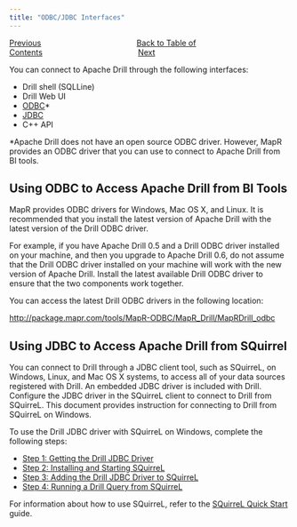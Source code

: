 ```yaml
---
title: "ODBC/JDBC Interfaces"
---
```

[Previous](/docs/mapr-db-format/)<code>&nbsp;&nbsp;&nbsp;&nbsp;&nbsp;&nbsp;&nbsp;&nbsp;&nbsp;&nbsp;&nbsp;&nbsp;&nbsp;&nbsp;&nbsp;&nbsp;&nbsp;&nbsp;&nbsp;&nbsp;&nbsp;&nbsp;&nbsp;&nbsp;</code>[Back to Table of Contents](/docs)<code>&nbsp;&nbsp;&nbsp;&nbsp;&nbsp;&nbsp;&nbsp;&nbsp;&nbsp;&nbsp;&nbsp;&nbsp;&nbsp;&nbsp;&nbsp;&nbsp;&nbsp;&nbsp;&nbsp;&nbsp;&nbsp;&nbsp;&nbsp;&nbsp;</code>[Next](/docs/using-the-mapr-odbc-driver-on-windows)

You can connect to Apache Drill through the following interfaces:

  * Drill shell (SQLLine)
  * Drill Web UI
  * [ODBC](/docs/odbc-jdbc-interfaces#using-odbc-to-access-apache-drill-from-bi-tools)*
  * [JDBC](/docs/odbc-jdbc-interfaces#using-jdbc-to-access-apache-drill-from-squirrel)
  * C++ API

*Apache Drill does not have an open source ODBC driver. However, MapR provides an ODBC driver that you can use to connect to Apache Drill from BI tools. 

## Using ODBC to Access Apache Drill from BI Tools

MapR provides ODBC drivers for Windows, Mac OS X, and Linux. It is recommended
that you install the latest version of Apache Drill with the latest version of
the Drill ODBC driver.

For example, if you have Apache Drill 0.5 and a Drill ODBC driver installed on
your machine, and then you upgrade to Apache Drill 0.6, do not assume that the
Drill ODBC driver installed on your machine will work with the new version of
Apache Drill. Install the latest available Drill ODBC driver to ensure that
the two components work together.

You can access the latest Drill ODBC drivers in the following location:

<http://package.mapr.com/tools/MapR-ODBC/MapR_Drill/MapRDrill_odbc>

## Using JDBC to Access Apache Drill from SQuirrel

You can connect to Drill through a JDBC client tool, such as SQuirreL, on
Windows, Linux, and Mac OS X systems, to access all of your data sources
registered with Drill. An embedded JDBC driver is included with Drill.
Configure the JDBC driver in the SQuirreL client to connect to Drill from
SQuirreL. This document provides instruction for connecting to Drill from
SQuirreL on Windows.

To use the Drill JDBC driver with SQuirreL on Windows, complete the following
steps:

  * [Step 1: Getting the Drill JDBC Driver](/docs/using-the-jdbc-driver#step-1-getting-the-drill-jdbc-driver) 
  * [Step 2: Installing and Starting SQuirreL](/docs/using-the-jdbc-driver#step-2-installing-and-starting-squirrel)
  * [Step 3: Adding the Drill JDBC Driver to SQuirreL](/docs/using-the-jdbc-driver#step-3-adding-the-drill-jdbc-driver-to-squirrel)
  * [Step 4: Running a Drill Query from SQuirreL](/docs/using-the-jdbc-driver#step-4-running-a-drill-query-from-squirrel)

For information about how to use SQuirreL, refer to the [SQuirreL Quick
Start](http://squirrel-sql.sourceforge.net/user-manual/quick_start.html)
guide.

